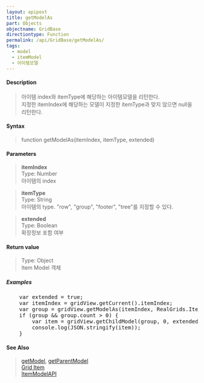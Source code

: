 ```yaml
---
layout: apipost
title: getModelAs
part: Objects
objectname: GridBase
directiontype: Function
permalink: /api/GridBase/getModelAs/
tags:
  - model
  - itemModel
  - 아이템모델
---
```



#### Description

> 아이템 index와 itemType에 해당하는 아이템모델을 리턴한다.   
> 지정한 itemIndex에 해당하는 모델이 지정한 itemType과 맞지 않으면 null을 리턴한다.  

#### Syntax

> function getModelAs(itemIndex, itemType, extended)  

#### Parameters

> **itemIndex**  
> Type: Number  
> 아이템의 index  

> **itemType**  
> Type: String  
> 아이템의 type. "row", "group", "footer", "tree"를 지정할 수 있다.  

> **extended**  
> Type: Boolean  
> 확장정보 포함 여부  

#### Return value

> Type: Object  
> Item Model 객체  

##### Examples 

<pre class="prettyprint">
    var extended = true;
    var itemIndex = gridView.getCurrent().itemIndex;
    var group = gridView.getModelAs(itemIndex, RealGrids.ItemType.GROUP);
    if (group && group.count > 0) {
        var item = gridView.getChildModel(group, 0, extended);
        console.log(JSON.stringify(item));
    }
</pre>


#### See Also
> [getModel](/api/GridBase/getModel), [getParentModel](/api/GridBase/getParentModel)  
> [Grid Item](/api/features/Grid%20Item/)  
> [ItemModelAPI](http://demo.realgrid.com/Demo/ItemModelApi)